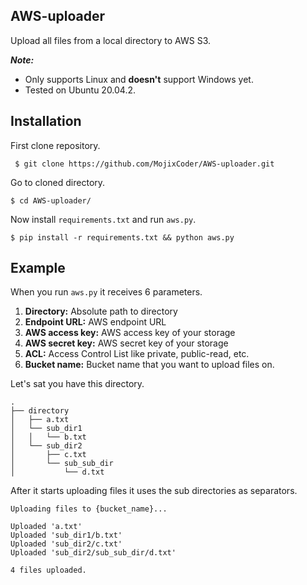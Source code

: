 ## AWS-uploader  
Upload all files from a local directory to AWS S3.  

***Note:***

 - Only supports Linux and **doesn't** support Windows yet.
 - Tested on Ubuntu 20.04.2.
 

 ## Installation
First clone repository.  

	 $ git clone https://github.com/MojixCoder/AWS-uploader.git 
Go to cloned directory.  

    $ cd AWS-uploader/  
Now install `requirements.txt` and run `aws.py`.

    $ pip install -r requirements.txt && python aws.py

 ## Example
When you run `aws.py`  it receives 6 parameters.

 1. **Directory:** Absolute path to directory
 2. **Endpoint URL:** AWS endpoint URL
 3. **AWS access key:** AWS access key of your storage
 4. **AWS secret key:**  AWS secret key of your storage
 5. **ACL:** Access Control List like private, public-read, etc.
 6. **Bucket name:** Bucket name that you want to upload files on.  

Let's sat you have this directory.   

    .
    ├── directory
	│   ├── a.txt
	│   └── sub_dir1
	│   │   └── b.txt
	│   └── sub_dir2
	│       ├── c.txt
	│       └── sub_sub_dir
	│			└── d.txt

After it starts uploading files it uses the sub directories as separators.  

    Uploading files to {bucket_name}...

	Uploaded 'a.txt'
	Uploaded 'sub_dir1/b.txt'
	Uploaded 'sub_dir2/c.txt'
	Uploaded 'sub_dir2/sub_sub_dir/d.txt'
	
	4 files uploaded.
  
